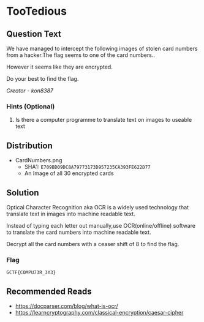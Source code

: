# TooTedious

## Question Text

We have managed to intercept the following images of stolen card numbers from a hacker.The flag seems to one of the card numbers..

However it seems like they are encrypted. 

Do your best to find the flag.

*Creator - kon8387*

### Hints (Optional)
1. Is there a computer programme to translate text on images to useable text

## Distribution
- CardNumbers.png
    - SHA1: `E709BD09DC8A79773173D957235CA393FE622D77`
    - An Image of all 30 encrypted cards

## Solution
Optical Character Recognition aka OCR is a widely used technology that translate text in images into machine readable text.

Instead of typing each letter out manually,use OCR(online/offline) software to translate the card numbers into machine readable text.

Decrypt all the card numbers with a ceaser shift of 8 to find the flag.

### Flag
`GCTF{COMPU73R_3Y3}`

## Recommended Reads
* https://docparser.com/blog/what-is-ocr/
* https://learncryptography.com/classical-encryption/caesar-cipher